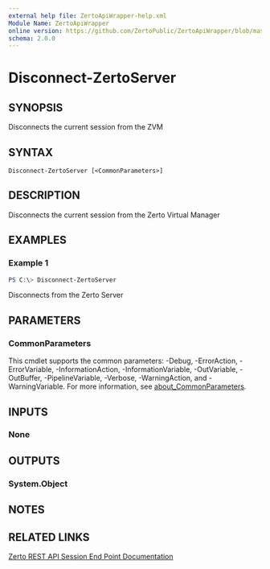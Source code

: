 ```yaml
---
external help file: ZertoApiWrapper-help.xml
Module Name: ZertoApiWrapper
online version: https://github.com/ZertoPublic/ZertoApiWrapper/blob/master/docs/Disconnect-ZertoServer.md
schema: 2.0.0
---
```


# Disconnect-ZertoServer

## SYNOPSIS
Disconnects the current session from the ZVM

## SYNTAX

```
Disconnect-ZertoServer [<CommonParameters>]
```

## DESCRIPTION
Disconnects the current session from the Zerto Virtual Manager

## EXAMPLES

### Example 1
```powershell
PS C:\> Disconnect-ZertoServer
```

Disconnects from the Zerto Server

## PARAMETERS

### CommonParameters
This cmdlet supports the common parameters: -Debug, -ErrorAction, -ErrorVariable, -InformationAction, -InformationVariable, -OutVariable, -OutBuffer, -PipelineVariable, -Verbose, -WarningAction, and -WarningVariable. For more information, see [about_CommonParameters](http://go.microsoft.com/fwlink/?LinkID=113216).

## INPUTS

### None
## OUTPUTS

### System.Object
## NOTES

## RELATED LINKS

[Zerto REST API Session End Point Documentation](http://s3.amazonaws.com/zertodownload_docs/Latest/Zerto%20Virtual%20Replication%20Zerto%20Virtual%20Manager%20%28ZVM%29%20-%20vSphere%20Online%20Help/index.html#page/RestfulAPIs%2FStatusAPIs.5.068.html%23)
